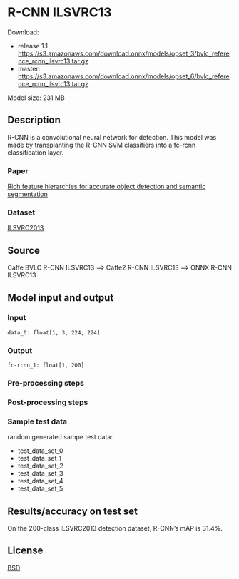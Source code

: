 # R-CNN ILSVRC13

Download:
- release 1.1 https://s3.amazonaws.com/download.onnx/models/opset_3/bvlc_reference_rcnn_ilsvrc13.tar.gz
- master: https://s3.amazonaws.com/download.onnx/models/opset_6/bvlc_reference_rcnn_ilsvrc13.tar.gz

Model size: 231 MB

## Description
R-CNN is a convolutional neural network for detection.
This model was made by transplanting the R-CNN SVM classifiers into a fc-rcnn classification layer.

### Paper
[Rich feature hierarchies for accurate object detection and semantic segmentation](https://arxiv.org/abs/1311.2524)

### Dataset
[ILSVRC2013](http://www.image-net.org/challenges/LSVRC/2013/)

## Source
Caffe BVLC R-CNN ILSVRC13 ==> Caffe2 R-CNN ILSVRC13 ==> ONNX R-CNN ILSVRC13

## Model input and output
### Input
```
data_0: float[1, 3, 224, 224]
```
### Output
```
fc-rcnn_1: float[1, 200]
```
### Pre-processing steps
### Post-processing steps
### Sample test data
random generated sampe test data:
- test_data_set_0
- test_data_set_1
- test_data_set_2
- test_data_set_3
- test_data_set_4
- test_data_set_5

## Results/accuracy on test set
On the 200-class ILSVRC2013 detection dataset, R-CNN’s mAP is 31.4%.

## License
[BSD](LICENSE)
